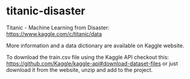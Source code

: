 # titanic-disaster
Titanic - Machine Learning from Disaster: https://www.kaggle.com/c/titanic/data

More information and a data dictionary are available on Kaggle website.

To download the train.csv file using the Kaggle API checkout this: https://github.com/Kaggle/kaggle-api#download-dataset-files
or just download it from the website, unzip and add to the project.
